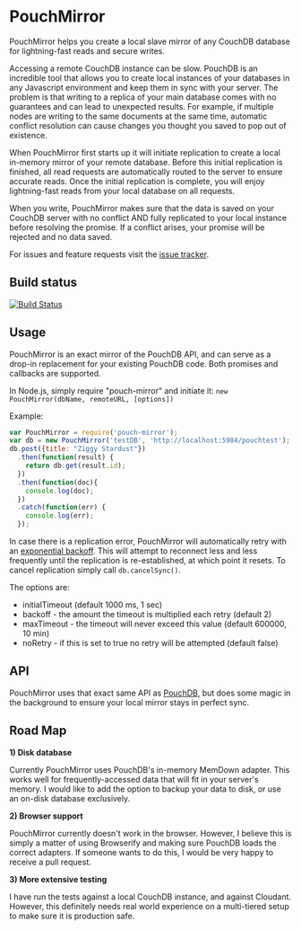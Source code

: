 PouchMirror
===
PouchMirror helps you create a local slave mirror of any CouchDB database for lightning-fast reads and secure writes.

Accessing a remote CouchDB instance can be slow. PouchDB is an incredible tool that allows you to create local 
instances of your databases in any Javascript environment and keep them in sync with your server. The problem is that 
writing to a replica of your main database comes with no guarantees and can lead to unexpected results. For example, 
if multiple nodes are writing to the same documents at the same time, automatic conflict resolution can cause changes 
you thought you saved to pop out of existence.

When PouchMirror first starts up it will initiate replication to create a local in-memory mirror of your remote 
database. Before this initial replication is finished, all read requests are automatically routed to the server to 
ensure accurate reads. Once the initial replication is complete, you will enjoy lightning-fast reads from your local 
database on all requests.

When you write, PouchMirror makes sure that the data is saved on your CouchDB server with no conflict AND fully 
replicated to your local instance before resolving the promise. If a conflict arises, your promise will be rejected and 
no data saved.

For issues and feature requests visit the [issue tracker](https://github.com/colinskow/pouch-mirror/issues).

Build status
---
[![Build Status](https://travis-ci.org/colinskow/pouch-mirror.png?branch=master)](https://travis-ci.org/colinskow/pouch-mirror)

Usage
---
PouchMirror is an exact mirror of the PouchDB API, and can serve as a drop-in replacement for your existing PouchDB 
code. Both promises and callbacks are supported.

In Node.js, simply require "pouch-mirror" and initiate it:
`new PouchMirror(dbName, remoteURL, [options])`

Example:
```Javascript
var PouchMirror = require('pouch-mirror');
var db = new PouchMirror('testDB', 'http://localhost:5984/pouchtest');
db.post({title: "Ziggy Stardust"})
  .then(function(result) {
    return db.get(result.id);
  })
  .then(function(doc){
    console.log(doc);
  })
  .catch(function(err) {
    console.log(err);
  });
```

In case there is a replication error, PouchMirror will automatically retry with an [exponential backoff](https://en.wikipedia.org/wiki/Exponential_backoff).
This will attempt to reconnect less and less frequently until the replication is re-established, at which point it
resets. To cancel replication simply call `db.cancelSync()`.

The options are:
* initialTimeout (default 1000 ms, 1 sec)
* backoff - the amount the timeout is multiplied each retry (default 2)
* maxTimeout - the timeout will never exceed this value (default 600000, 10 min)
* noRetry - if this is set to true no retry will be attempted (default false)

API
---
PouchMirror uses that exact same API as [PouchDB](http://pouchdb.com/api.html), but does some magic in the background 
to ensure your local mirror stays in perfect sync.

Road Map
---

**1) Disk database**

Currently PouchMirror uses PouchDB's in-memory MemDown adapter. This works well for frequently-accessed data that will 
fit in your server's memory. I would like to add the option to backup your data to disk, or use an on-disk database 
exclusively.

**2) Browser support**

PouchMirror currently doesn't work in the browser. However, I believe this is simply a matter of using Browserify and 
making sure PouchDB loads the correct adapters. If someone wants to do this, I would be very happy to receive a pull 
request.

**3) More extensive testing**

I have run the tests against a local CouchDB instance, and against Cloudant. However, this definitely needs real world 
experience on a multi-tiered setup to make sure it is production safe.

